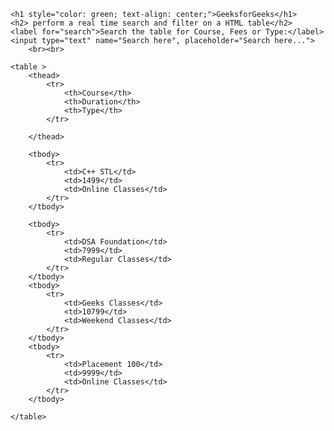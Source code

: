 <!DOCTYPE html>
<html lang="en">
<head>
    <meta charset="UTF-8">
    <meta name="viewport" content="width=device-width, initial-scale=1.0">
    <title>Document</title>
    <link rel="stylesheet" href="style2.css">
</head>
<body> 

    <h1 style="color: green; text-align: center;">GeeksforGeeks</h1>
    <h2> perform a real time search and filter on a HTML table</h2>
    <label for="search">Search the table for Course, Fees or Type:</label> 
    <input type="text" name="Search here", placeholder="Search here...">
        <br><br>

    <table >
        <thead>
            <tr>
                <th>Course</th>
                <th>Duration</th>
                <th>Type</th>
            </tr>

        </thead>

        <tbody>
            <tr>
                <td>C++ STL</td>
                <td>1499</td>
                <td>Online Classes</td>
            </tr>
        </tbody>

        <tbody>
            <tr>
                <td>DSA Foundation</td>
                <td>7999</td>
                <td>Regular Classes</td>
            </tr>
        </tbody>
        <tbody>
            <tr>
                <td>Geeks Classes</td>
                <td>10799</td>
                <td>Weekend Classes</td>
            </tr>
        </tbody>
        <tbody>
            <tr>
                <td>Placement 100</td>
                <td>9999</td>
                <td>Online Classes</td>
            </tr>
        </tbody>

    </table>


</body>
</html>
